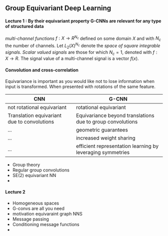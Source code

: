 ## Group Equivariant Deep Learning


#### Lecture 1 : By their equivariant property G-CNNs are relevant for any type of structured data

*multi-channel functions* $f : X → R^{N_c}$ defined on some domain $X$ and with $N_c$ the number of channels.
Let $L_2(X)^{N_c}$ denote the *space of square integrable signals*.
*Scalar valued signals* are those for which $N_c = 1$, denoted with $f: X → R$.
The signal value of a multi-channel signal is a vector $f(x)$.
#### Convolution and cross-correlation


Equivariance is important as you would like not to lose information when input is transformed. When presented with rotations of the same feature. 

| CNN  | G-CNN |
|------|-------|
| not rotational equivariant | rotational equivariant|
| Translation equivariant due to convolutions | Equivariance beyond translations due to group convolutions |
| ... | geometric guarantees|
| ... | increased weight sharing|
| ... | efficient representation learning by leveraging symmetries|



- Group theory
- Regular group convolutions
- SE(2) equivariant NN
- 
#### Lecture 2
- Homogeneous spaces
- G-convs are all you need
- motivation equivaraint graph NNS
- Message passing
- Conditioning message functions
- 
